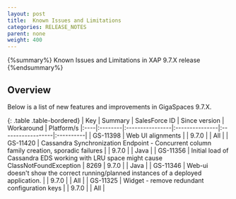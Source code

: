 ```yaml
---
layout: post
title:  Known Issues and Limitations
categories: RELEASE_NOTES
parent: none
weight: 400
---
```


{%summary%} Known Issues and Limitations in XAP 9.7.X release {%endsummary%}

## Overview

Below is a list of new features and improvements in GigaSpaces 9.7.X.


{: .table .table-bordered}
| Key | Summary | SalesForce ID | Since version | Workaround | Platform/s
|:----|:--------|:----------------|:---------------|:------------------|:----------|
| GS-11398 | Web UI alignments | | 9.7.0 | | All |
| GS-11420 | Cassandra Synchronization Endpoint - Concurrent column family creation, sporadic failures | | 9.7.0 | | Java |
| GS-11356 | Initial load of Cassandra EDS working with LRU space might cause ClassNotFoundException | 8269 | 9.7.0 | | Java |
| GS-11346 | Web-ui doesn't show the correct running/planned instances of a deployed application. | | 9.7.0 | | All |
| GS-11325 | Widget - remove redundant configuration keys | | 9.7.0 | | All |

